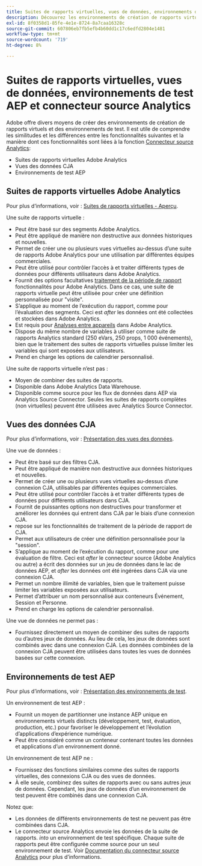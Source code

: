 ```yaml
---
title: Suites de rapports virtuelles, vues de données, environnements de test AEP et connecteur source Analytics
description: Découvrez les environnements de création de rapports virtuels et les environnements de test.
exl-id: 8f0358d1-85fe-4e1e-8724-8a7caa16328c
source-git-commit: 607806eb7fb5efb4b60dd1c17c6edfd2804e1481
workflow-type: tm+mt
source-wordcount: '719'
ht-degree: 8%

---
```


# Suites de rapports virtuelles, vues de données, environnements de test AEP et connecteur source Analytics

Adobe offre divers moyens de créer des environnements de création de rapports virtuels et des environnements de test. Il est utile de comprendre les similitudes et les différences entre les fonctionnalités suivantes et la manière dont ces fonctionnalités sont liées à la fonction [Connecteur source Analytics](https://experienceleague.adobe.com/docs/experience-platform/sources/ui-tutorials/create/adobe-applications/analytics.html?lang=fr):

* Suites de rapports virtuelles Adobe Analytics
* Vues des données CJA
* Environnements de test AEP

## Suites de rapports virtuelles Adobe Analytics

Pour plus d’informations, voir : [Suites de rapports virtuelles - Aperçu](https://experienceleague.adobe.com/docs/analytics/components/virtual-report-suites/vrs-about.html?lang=fr).

Une suite de rapports virtuelle :

* Peut être basé sur des segments Adobe Analytics.
* Peut être appliqué de manière non destructive aux données historiques et nouvelles.
* Permet de créer une ou plusieurs vues virtuelles au-dessus d’une suite de rapports Adobe Analytics pour une utilisation par différentes équipes commerciales.
* Peut être utilisé pour contrôler l’accès à et traiter différents types de données pour différents utilisateurs dans Adobe Analytics.
* Fournit des options facultatives [traitement de la période de rapport](https://experienceleague.adobe.com/docs/analytics/components/virtual-report-suites/vrs-report-time-processing.html?lang=en) fonctionnalités pour Adobe Analytics. Dans ce cas, une suite de rapports virtuelle peut être utilisée pour créer une définition personnalisée pour &quot;visite&quot;.
* S’applique au moment de l’exécution du rapport, comme pour l’évaluation des segments. Ceci est _after_ les données ont été collectées et stockées dans Adobe Analytics.
* Est requis pour [Analyses entre appareils](https://experienceleague.adobe.com/docs/analytics/components/cda/overview.html?lang=fr) dans Adobe Analytics.
* Dispose du même nombre de variables à utiliser comme suite de rapports Analytics standard (250 eVars, 250 props, 1 000 événements), bien que le traitement des suites de rapports virtuelles puisse limiter les variables qui sont exposées aux utilisateurs.
* Prend en charge les options de calendrier personnalisé.

Une suite de rapports virtuelle n’est pas :

* Moyen de combiner des suites de rapports.
* Disponible dans Adobe Analytics Data Warehouse.
* Disponible comme source pour les flux de données dans AEP via Analytics Source Connector. Seules les suites de rapports complètes (non virtuelles) peuvent être utilisées avec Analytics Source Connector.


## Vues des données CJA

Pour plus d’informations, voir : [Présentation des vues des données](https://experienceleague.adobe.com/docs/analytics-platform/using/cja-dataviews/data-views.html?lang=fr).

Une vue de données :

* Peut être basé sur des filtres CJA.
* Peut être appliqué de manière non destructive aux données historiques et nouvelles.
* Permet de créer une ou plusieurs vues virtuelles au-dessus d’une connexion CJA, utilisables par différentes équipes commerciales.
* Peut être utilisé pour contrôler l’accès à et traiter différents types de données pour différents utilisateurs dans CJA.
* Fournit de puissantes options non destructives pour transformer et améliorer les données qui entrent dans CJA par le biais d’une connexion CJA.
* repose sur les fonctionnalités de traitement de la période de rapport de CJA.
* Permet aux utilisateurs de créer une définition personnalisée pour la &quot;session&quot;.
* S’applique au moment de l’exécution du rapport, comme pour une évaluation de filtre. Ceci est _after_ le connecteur source (Adobe Analytics ou autre) a écrit des données sur un jeu de données dans le lac de données AEP, et _after_ les données ont été ingérées dans CJA via une connexion CJA.
* Permet un nombre illimité de variables, bien que le traitement puisse limiter les variables exposées aux utilisateurs.
* Permet d’attribuer un nom personnalisé aux conteneurs Événement, Session et Personne.
* Prend en charge les options de calendrier personnalisé.

Une vue de données ne permet pas :

* Fournissez directement un moyen de combiner des suites de rapports ou d’autres jeux de données. Au lieu de cela, les jeux de données sont combinés avec dans une connexion CJA. Les données combinées de la connexion CJA peuvent être utilisées dans toutes les vues de données basées sur cette connexion.

## Environnements de test AEP

Pour plus d’informations, voir : [Présentation des environnements de test](https://experienceleague.adobe.com/docs/experience-platform/sandbox/home.html?lang=fr).

Un environnement de test AEP :

* Fournit un moyen de partitionner une instance AEP unique en environnements virtuels distincts (développement, test, évaluation, production, etc.) pour favoriser le développement et l’évolution d’applications d’expérience numérique.
* Peut être considéré comme un conteneur contenant toutes les données et applications d’un environnement donné.

Un environnement de test AEP ne :

* Fournissez des fonctions similaires comme des suites de rapports virtuelles, des connexions CJA ou des vues de données.
* À elle seule, combinez des suites de rapports avec ou sans autres jeux de données. Cependant, les jeux de données d’un environnement de test peuvent être combinés dans une connexion CJA.

Notez que:

* Les données de différents environnements de test ne peuvent pas être combinées dans CJA.
* Le connecteur source Analytics envoie les données de la suite de rapports. _into_ un environnement de test spécifique. Chaque suite de rapports peut être configurée comme source pour un seul environnement de test. Voir [Documentation du connecteur source Analytics](https://experienceleague.adobe.com/docs/experience-platform/sources/ui-tutorials/create/adobe-applications/analytics.html?lang=en) pour plus d’informations.
